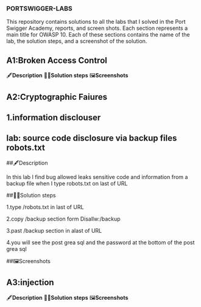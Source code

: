 ### PORTSWIGGER-LABS ###

This repository contains solutions to all the labs that I solved in the Port Swigger Academy, reports, and screen shots.
Each section represents a main title for OWASP 10. Each of these sections contains the name of the lab, the solution steps, and a screenshot of the solution.

## A1:Broken Access Control
  🖋️**Description**
  🏃‍♀️**Solution steps**
  🖼️**Screenshots**
  
## A2:Cryptographic Faiures
## 1.information disclouser
## lab: source code disclosure via backup files robots.txt

  ##🖋️Description
  
  In this lab I find  bug allowed  leaks sensitive code and information  from a backup file when I type robots.txt on last of URL  
  
  ##🏃‍♀️Solution steps
  
  1.type /robots.txt in last of URL
  
  2.copy /backup section form Disallw:/backup
  
  3.past /backup section in alast of URL 
  
  4.you will see the post grea sql and the password at the bottom of the post grea sql
  
  ##🖼️Screenshots
  
## A3:injection
  🖋️**Description**
  🏃‍♀️**Solution steps**
  🖼️**Screenshots**
  
  
